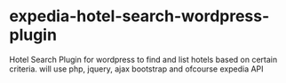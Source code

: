 expedia-hotel-search-wordpress-plugin
=====================================

Hotel Search Plugin for wordpress to find and list hotels based on certain criteria. will use php, jquery, ajax bootstrap and ofcourse expedia API

